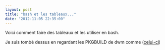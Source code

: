 ```yaml
---
layout: post
title: "bash et les tableaux..."
date: "2012-11-05 22:35:00"
---
```

Voici comment faire des tableaux et les utiliser en bash.

<script src="https://pastebin.com/embed_js/6LqJTA8g"></script>

Je suis tombé dessus en regardant les PKGBUILD de dwm comme ([celui-ci](https://github.com/w0ng/jokerboy-dwm/blob/master/PKGBUILD))
